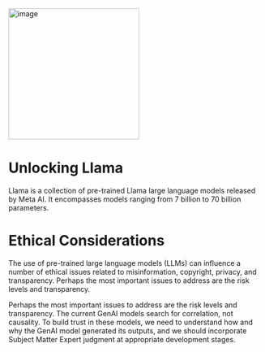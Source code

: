 <img width="258" alt="image" src="https://github.com/oubbatimo/bridgeai_LLMs/assets/92709052/82b3e818-d545-46e5-8eb8-b328bf73b65f">

# Unlocking Llama
Llama is a collection of pre-trained Llama large language models released by Meta AI.  It encompasses models ranging from 7 billion to 70 billion parameters.

# Ethical Considerations
The use of pre-trained large language models (LLMs) can influence a number of ethical issues related to misinformation, copyright, privacy, and transparency.
Perhaps the most important issues to address are the risk levels and transparency.

Perhaps the most important issues to address are the risk levels and transparency. The current GenAI models search for correlation, not causality. To build trust in these models, we need to understand how and why the GenAI model generated
its outputs, and we should incorporate Subject Matter Expert judgment at appropriate development stages.
